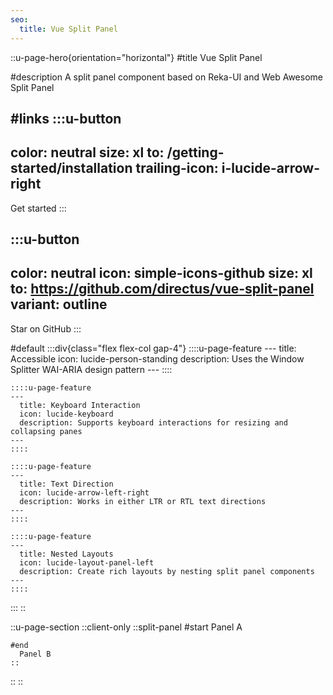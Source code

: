 ```yaml
---
seo:
  title: Vue Split Panel
---
```


::u-page-hero{orientation="horizontal"}
#title
Vue Split Panel

#description
A split panel component based on Reka-UI and Web Awesome Split Panel

#links
  :::u-button
  ---
  color: neutral
  size: xl
  to: /getting-started/installation
  trailing-icon: i-lucide-arrow-right
  ---
  Get started
  :::

  :::u-button
  ---
  color: neutral
  icon: simple-icons-github
  size: xl
  to: https://github.com/directus/vue-split-panel
  variant: outline
  ---
  Star on GitHub
  :::

#default
  :::div{class="flex flex-col gap-4"}
    ::::u-page-feature
    ---
      title: Accessible
      icon: lucide-person-standing
      description: Uses the Window Splitter WAI-ARIA design pattern
    ---
    ::::

    ::::u-page-feature
    ---
      title: Keyboard Interaction
      icon: lucide-keyboard
      description: Supports keyboard interactions for resizing and collapsing panes
    ---
    ::::
    
    ::::u-page-feature
    ---
      title: Text Direction
      icon: lucide-arrow-left-right
      description: Works in either LTR or RTL text directions
    ---
    ::::

    ::::u-page-feature
    ---
      title: Nested Layouts
      icon: lucide-layout-panel-left
      description: Create rich layouts by nesting split panel components
    ---
    ::::
  :::
::

::u-page-section
  ::client-only
    ::split-panel
    #start
      Panel A

    #end
      Panel B
    ::
  ::
::